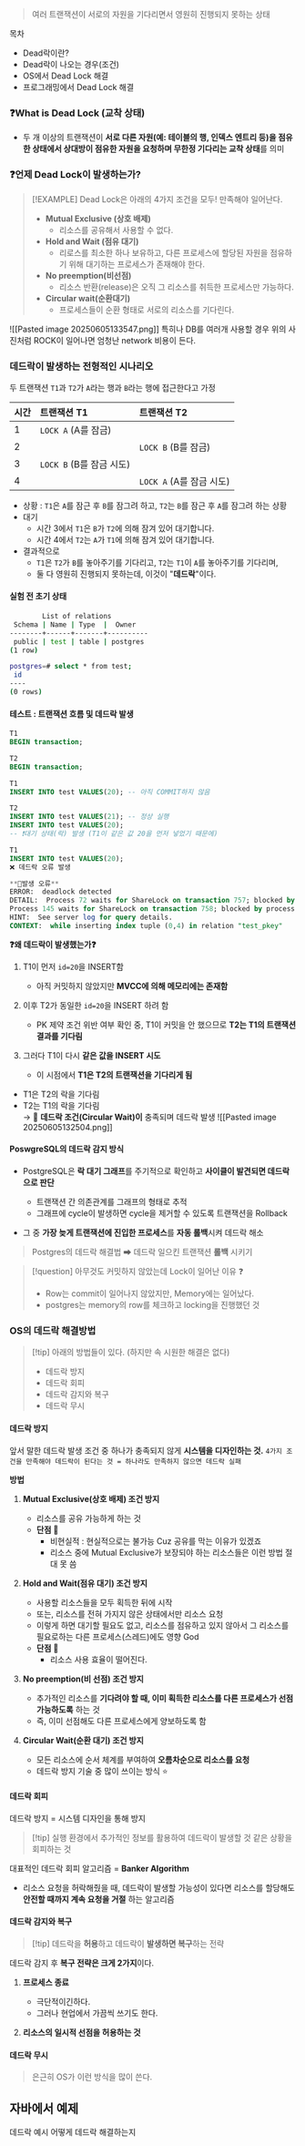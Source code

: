 > 여러 트랜잭션이 서로의 자원을 기다리면서 영원히 진행되지 못하는 상태

목차
- Dead락이란?
- Dead락이 나오는 경우(조건)
- OS에서 Dead Lock 해결 
- 프로그래밍에서 Dead Lock 해결


### ❓What is Dead Lock (교착 상태)
- 두 개 이상의 트랜잭션이 **서로 다른 자원(예: 테이블의 행, 인덱스 엔트리 등)을 점유한 상태에서 상대방이 점유한 자원을 요청하며 무한정 기다리는 교착 상태**를 의미


### ❓언제 Dead Lock이 발생하는가?
> [!EXAMPLE] Dead Lock은 아래의 4가지 조건을 모두! 만족해야 일어난다.
> - **Mutual Exclusive (상호 배제)**
> 	- 리소스를 공유해서 사용할 수 없다.
> - **Hold and Wait (점유 대기)**
> 	- 리로스를 최소한 하나 보유하고, 다른 프로세스에 할당된 자원을 점유하기 위해 대기하는 프로세스가 존재해야 한다.
> - **No preemption(비선점)**
> 	- 리소스 반환(release)은 오직 그 리소스를 취득한 프로세스만 가능하다.
> - **Circular wait(순환대기)**
> 	- 프로세스들이 순환 형태로 서로의 리소스를 기다린다.

![[Pasted image 20250605133547.png]]
특히나 DB를 여러개 사용할 경우 위의 사진처럼 ROCK이 일어나면 엄청난 network 비용이 든다.

### 데드락이 발생하는 전형적인 시나리오

두 트랜잭션 `T1`과 `T2`가 `A`라는 행과 `B`라는 행에 접근한다고 가정

| 시간  | 트랜잭션 T1             | 트랜잭션 T2             |
| :-- | :------------------ | :------------------ |
| 1   | `LOCK A` (A를 잠금)    |                     |
| 2   |                     | `LOCK B` (B를 잠금)    |
| 3   | `LOCK B` (B를 잠금 시도) |                     |
| 4   |                     | `LOCK A` (A를 잠금 시도) |

- 상황 : `T1`은 `A`를 잠근 후 `B`를 잠그려 하고, `T2`는 `B`를 잠근 후 `A`를 잠그려 하는 상황
- 대기
	- 시간 3에서 `T1`은 `B`가 `T2`에 의해 잠겨 있어 대기합니다.
	- 시간 4에서 `T2`는 `A`가 `T1`에 의해 잠겨 있어 대기합니다.
- 결과적으로
	- `T1`은 `T2`가 `B`를 놓아주기를 기다리고, `T2`는 `T1`이 `A`를 놓아주기를 기다리며, 
	- 둘 다 영원히 진행되지 못하는데, 이것이 "**데드락**"이다.


#### 실험 전 초기 상태
```bash
        List of relations
 Schema | Name | Type  |  Owner   
--------+------+-------+----------
 public | test | table | postgres
(1 row)

postgres=# select * from test;
 id 
----
(0 rows)
```

#### 테스트 : 트랜잭션 흐름 및 데드락 발생 
```SQL
T1
BEGIN transaction;

T2
BEGIN transaction;

T1
INSERT INTO test VALUES(20); -- 아직 COMMIT하지 않음

T2
INSERT INTO test VALUES(21); -- 정상 실행
INSERT INTO test VALUES(20);
-- ❗대기 상태(락) 발생 (T1이 같은 값 20을 먼저 넣었기 때문에)

T1 
INSERT INTO test VALUES(20);
❌ 데드락 오류 발생

**🔐발생 오류** 
ERROR:  deadlock detected
DETAIL:  Process 72 waits for ShareLock on transaction 757; blocked by process 145.
Process 145 waits for ShareLock on transaction 758; blocked by process 72.
HINT:  See server log for query details.
CONTEXT:  while inserting index tuple (0,4) in relation "test_pkey"
```

**❓왜 데드락이 발생했는가❓**
1. T1이 먼저 `id=20`을 INSERT함 
	- 아직 커밋하지 않았지만 **MVCC에 의해 메모리에는 존재함**
2. 이후 T2가 동일한 `id=20`을 INSERT 하려 함 
	- PK 제약 조건 위반 여부 확인 중, T1이 커밋을 안 했으므로 **T2는 T1의 트랜잭션 결과를 기다림**
	  
3. 그러다 T1이 다시 **같은 값을 INSERT 시도** 
	- 이 시점에서 **T1은 T2의 트랜잭션을 기다리게 됨**

- T1은 T2의 락을 기다림
- T2는 T1의 락을 기다림  
    → 🔁 **데드락 조건(Circular Wait)이** 충족되며 데드락 발생
![[Pasted image 20250605132504.png]]
#### PoswgreSQL의 데드락 감지 방식 
- PostgreSQL은 **락 대기 그래프**를 주기적으로 확인하고 **사이클이 발견되면 데드락으로 판단**
	- 트랜잭션 간 의존관계를 그래프의 형태로 추적
	- 그래프에 cycle이 발생하면 cycle을 제거할 수 있도록 트랜잭션을 Rollback
	  
- 그 중 **가장 늦게 트랜잭션에 진입한 프로세스**를 **자동 롤백**시켜 데드락 해소
> Postgres의 데드락 해결법 ➡ 데드락 일으킨 트랜잭션 **롤백** 시키기 



>[!question] 아무것도 커밋하지 않았는데 Lock이 일어난 이유 ❓
>- Row는 commit이 일어나지 않았지만, Memory에는 일어났다.
>- postgres는 memory의 row를 체크하고 locking을 진행했던 것 








### OS의 데드락 해결방법 
>[!tip] 아래의 방법들이 있다. (하지만 속 시원한 해결은 없다)
>- 데드락 방지
>- 데드락 회피
>- 데드락 감지와 복구
>- 데드락 무시 

#### 데드락 방지 
앞서 말한 데드락 발생 조건 중 하나가 충족되지 않게 **시스템을 디자인하는 것.**
`4가지 조건을 만족해야 데드락이 된다는 것 = 하나라도 만족하지 않으면 데드락 실패`

**방법**
1. **Mutual Exclusive(상호 배제) 조건 방지** 
	- 리소스를 공유 가능하게 하는 것 
	- **단점 💢**
		- 비현실적 : 현실적으로는 불가능 Cuz 공유를 막는 이유가 있겠죠 
		- 리소스 중에 Mutual Exclusive가 보장되야 하는 리소스들은 이런 방법 절대 못 씀 
	  
2. **Hold and Wait(점유 대기) 조건 방지** 
	- 사용할 리소스들을 모두 획득한 뒤에 시작 
	- 또는, 리소스를 전혀 가지지 않은 상태에서만 리소스 요청 
	- 이렇게 하면 대기할 필요도 없고, 리소스를 점유하고 있지 않아서 그 리소스를 필요로하는 다른 프로세스(스레드)에도 영향 God
	- **단점 💢**
		- 리소스 사용 효율이 떨어진다.
3. **No preemption(비 선점) 조건 방지** 
	- 추가적인 리소스를 **기다려야 할 때, 이미 획득한 리소스를 다른 프로세스가 선점 가능하도록** 하는 것 
	- 즉, 이미 선점해도 다른 프로세스에게 양보하도록 함
	  
4. **Circular Wait(순환 대기) 조건 방지** 
	- 모든 리소스에 순서 체계를 부여하여 **오름차순으로 리소스를 요청** 
	- 데드락 방지 기술 중 많이 쓰이는 방식 ⭐


#### 데드락 회피 
데드락 방지 = 시스템 디자인을 통해 방지 

>[!tip] 실행 환경에서 추가적인 정보를 활용하여 데드락이 발생할 것 같은 상황을 회피하는 것

대표적인 데드락 회피 알고리즘 = **Banker Algorithm**
- 리소스 요청을 허락해줬을 때, 데드락이 발생할 가능성이 있다면 리소스를 할당해도 **안전할 때까지 계속 요청을 거절** 하는 알고리즘 
#### 데드락 감지와 복구 

>[!tip] 데드락을 **허용**하고 데드락이 **발생하면 복구**하는 전략 

데드락 감지 후 **복구 전략은 크게 2가지**이다.
1. **프로세스 종료**
	- 극단적이긴하다. 
	- 그러나 현업에서 가끔씩 쓰기도 한다.
	  
2. **리소스의 일시적 선점을 허용하는 것** 


#### 데드락 무시 

>은근히 OS가 이런 방식을 많이 쓴다.


## 자바에서 예제 


데드락 예시 
어떻게 데드락 해결하는지 


